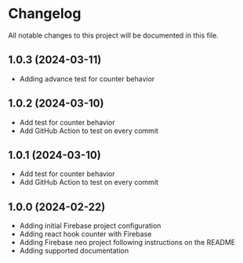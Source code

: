 # Changelog

All notable changes to this project will be documented in this file.

## 1.0.3 (2024-03-11)

- Adding advance test for counter behavior

## 1.0.2 (2024-03-10)

- Add test for counter behavior
- Add GitHub Action to test on every commit

## 1.0.1 (2024-03-10)

- Add test for counter behavior
- Add GitHub Action to test on every commit

## 1.0.0 (2024-02-22)

- Adding initial Firebase project configuration
- Adding react hook counter with Firebase
- Adding Firebase neo project following instructions on the README
- Adding supported documentation
